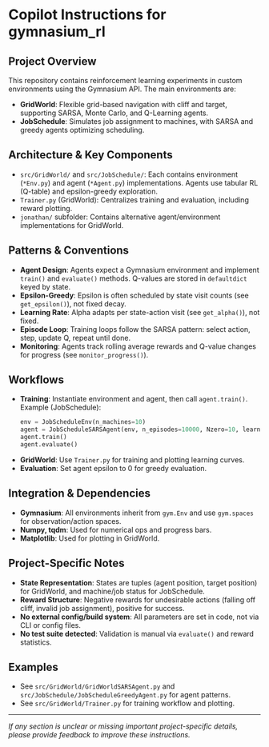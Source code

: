 # Copilot Instructions for gymnasium_rl

## Project Overview
This repository contains reinforcement learning experiments in custom environments using the Gymnasium API. The main environments are:
- **GridWorld**: Flexible grid-based navigation with cliff and target, supporting SARSA, Monte Carlo, and Q-Learning agents.
- **JobSchedule**: Simulates job assignment to machines, with SARSA and greedy agents optimizing scheduling.

## Architecture & Key Components
- `src/GridWorld/` and `src/JobSchedule/`: Each contains environment (`*Env.py`) and agent (`*Agent.py`) implementations. Agents use tabular RL (Q-table) and epsilon-greedy exploration.
- `Trainer.py` (GridWorld): Centralizes training and evaluation, including reward plotting.
- `jonathan/` subfolder: Contains alternative agent/environment implementations for GridWorld.

## Patterns & Conventions
- **Agent Design**: Agents expect a Gymnasium environment and implement `train()` and `evaluate()` methods. Q-values are stored in `defaultdict` keyed by state.
- **Epsilon-Greedy**: Epsilon is often scheduled by state visit counts (see `get_epsilon()`), not fixed decay.
- **Learning Rate**: Alpha adapts per state-action visit (see `get_alpha()`), not fixed.
- **Episode Loop**: Training loops follow the SARSA pattern: select action, step, update Q, repeat until done.
- **Monitoring**: Agents track rolling average rewards and Q-value changes for progress (see `monitor_progress()`).

## Workflows
- **Training**: Instantiate environment and agent, then call `agent.train()`. Example (JobSchedule):
  ```python
  env = JobScheduleEnv(n_machines=10)
  agent = JobScheduleSARSAgent(env, n_episodes=10000, Nzero=10, learning_rate=0.1)
  agent.train()
  agent.evaluate()
  ```
- **GridWorld**: Use `Trainer.py` for training and plotting learning curves.
- **Evaluation**: Set agent epsilon to 0 for greedy evaluation.

## Integration & Dependencies
- **Gymnasium**: All environments inherit from `gym.Env` and use `gym.spaces` for observation/action spaces.
- **Numpy, tqdm**: Used for numerical ops and progress bars.
- **Matplotlib**: Used for plotting in GridWorld.

## Project-Specific Notes
- **State Representation**: States are tuples (agent position, target position) for GridWorld, and machine/job status for JobSchedule.
- **Reward Structure**: Negative rewards for undesirable actions (falling off cliff, invalid job assignment), positive for success.
- **No external config/build system**: All parameters are set in code, not via CLI or config files.
- **No test suite detected**: Validation is manual via `evaluate()` and reward statistics.

## Examples
- See `src/GridWorld/GridWorldSARSAgent.py` and `src/JobSchedule/JobScheduleGreedyAgent.py` for agent patterns.
- See `src/GridWorld/Trainer.py` for training workflow and plotting.

---
_If any section is unclear or missing important project-specific details, please provide feedback to improve these instructions._
